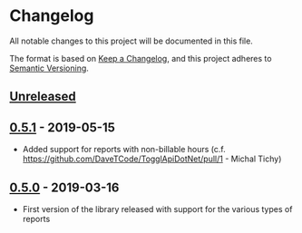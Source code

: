 # Changelog
All notable changes to this project will be documented in this file.

The format is based on [Keep a Changelog](https://keepachangelog.com/en/1.0.0/),
and this project adheres to [Semantic Versioning](https://semver.org/spec/v2.0.0.html).

## [Unreleased]

## [0.5.1] - 2019-05-15
- Added support for reports with non-billable hours (c.f. https://github.com/DaveTCode/TogglApiDotNet/pull/1 - Michal Tichy)

## [0.5.0] - 2019-03-16
- First version of the library released with support for the various types of reports

[Unreleased]: https://github.com/davetcode/TogglApiDotNetchangelog/compare/v0.5.1...HEAD
[0.5.1]: https://github.com/davetcode/TogglApiDotNet/compare/v0.5.0...v0.5.1
[0.5.0]: https://github.com/davetcode/TogglApiDotNetchangelog/releases/tag/v0.5.0